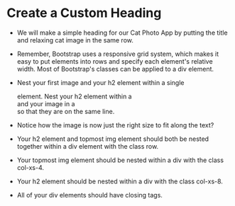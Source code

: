 # Create a Custom Heading
* We will make a simple heading for our Cat Photo App by putting the title and relaxing cat image in the same row.

* Remember, Bootstrap uses a responsive grid system, which makes it easy to put elements into rows and specify each element's relative width. Most of Bootstrap's classes can be applied to a div element.

* Nest your first image and your h2 element within a single <div class="row"> element. Nest your h2 element within a <div class="col-xs-8"> and your image in a <div class="col-xs-4"> so that they are on the same line.

* Notice how the image is now just the right size to fit along the text?

* Your h2 element and topmost img element should both be nested together within a div element with the class row.

* Your topmost img element should be nested within a div with the class col-xs-4.

* Your h2 element should be nested within a div with the class col-xs-8.

* All of your div elements should have closing tags.

